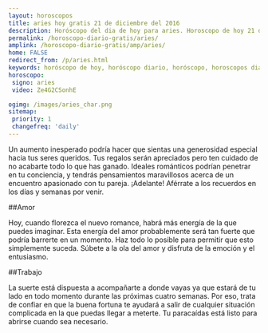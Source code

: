 ```yaml
---
layout: horoscopos
title: aries hoy gratis 21 de diciembre del 2016 
description: Horóscopo del dia de hoy para aries. Horoscopo de hoy 21 de diciembre del 2016. Las predicciones de amor, trabajo, vida personal gratis.
permalink: /horoscopo-diario-gratis/aries/
amplink: /horoscopo-diario-gratis/amp/aries/
home: FALSE
redirect_from: /p/aries.html
keywords: horóscopo de hoy, horóscopo diario, horóscopo, horoscopos diarios gratis del dia de hoy, horóscopo diario gratis,horóscopo 2016, horóscopo esperanza gracia, horoscopo aries hoy, horoscop, horóscopos gratis, horoscopo aries, horoscopo aries 2016, Tarot, Astrologia, Zodíaco, aries, horoscopo gratis
horoscopo:
 signo: aries
 video: Ze4G2CSonhE

ogimg: /images/aries_char.png
sitemap:
 priority: 1
 changefreq: 'daily'
---
```



Un aumento inesperado podría hacer que sientas una generosidad especial hacia tus seres queridos. Tus regalos serán apreciados pero ten cuidado de no acabarte todo lo que has ganado. Ideales románticos podrían penetrar en tu conciencia, y tendrás pensamientos maravillosos acerca de un encuentro apasionado con tu pareja. ¡Adelante! Aférrate a los recuerdos en los días y semanas por venir.

##Amor

Hoy, cuando florezca el nuevo romance, habrá más energía de la que puedes imaginar. Esta energía del amor probablemente será tan fuerte que podría barrerte en un momento. Haz todo lo posible para permitir que esto simplemente suceda. Súbete a la ola del amor y disfruta de la emoción y el entusiasmo.

##Trabajo

La suerte está dispuesta a acompañarte a donde vayas ya que estará de tu lado en todo momento durante las próximas cuatro semanas. Por eso, trata de confiar en que la buena fortuna te ayudará a salir de cualquier situación complicada en la que puedas llegar a meterte. Tu paracaídas está listo para abrirse cuando sea necesario.